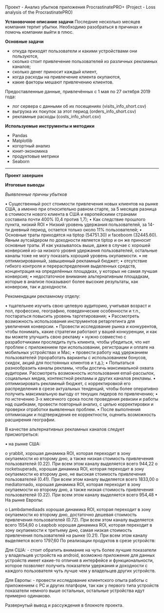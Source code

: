 Проект - Анализ убытков приложения ProcrastinatePRO+ (Project - Loss analysis of the ProcrastinatePRO)

**Установочное описание задачи**
Последние несколько месяцев компания терпит убытки. Необходимо разобраться в причинах и помочь компании выйти в плюс.


**Основные задачи**

   - откуда приходят пользователи и какими устройствами они пользуются,
   - сколько стоит привлечение пользователей из различных рекламных каналов;
   - сколько денег приносит каждый клиент,
   - когда расходы на привлечение клиента окупаются,
   - какие факторы мешают привлечению клиентов.


Предоставленные данные, привлечённых с 1 мая по 27 октября 2019 года:

   - лог сервера с данными об их посещениях (visits_info_short.csv)
   - выгрузка их покупок за этот период (orders_info_short.csv)
   - рекламные расходы (costs_info_short.csv)


**Используемые инструменты и методики**

   - Pandas
   - Matplotlib
   - когортный анализ
   - юнит-экономика
   - продуктовые метрики
   - Seaborn

--------------------------------

**Проект завершен**


**Итоговые выводы**

*Выявленные причны убытков*

• Существенный рост стоимости привлечения новых клиентов на рынке США, а именно при относительно равном старте, за 5 месяцев разница в стоимости нового клиента в США и европейскими странами составила почти 400% (0,4 против 1,7); • Как следствие прошлого пункта, низкий ROI • Низкий уровень удержания пользователей, за 14-ти дневный период, остается только около 11% пользователей; • Основные траты приходятся на tiptop (54751.30) и faceboom (32445.60). Явным аутсайдером по доходности является tiptop и он же приносит основные траты. И как указывалось выше, даже в случае с хорошей конверсией из-за низкого уровня удержания пользователей, остальные каналы тоже не могу показать хороший уровень окупаемости. • не оптимизированный, завышенный рекламный бюджет; • отсутствие гибкого контроля и перераспределения выделенных средств, концентрация на определённых площадках, у которых не самая лучшая конверсия; • недостаточное внимание альтернативным площадкам, которые в анализе показывают более высокие результаты, как конверсии, так и доходности.


Рекомендации рекламному отделу:

• тщательнее изучить свою целевую аудиторию, учитывая возраст и пол, профессию, географию, поведенческие особенности и т.п., постараться повысить уровень таргетирования; • Рассмотреть возможность использования инструментов ретаргетинга для увеличения конверсии. • Провести исследование рынка и конкурентов, чтобы понимать, какие стратегии работают у вашей конкуренции, и как вы можете улучшить свою рекламу • нужно совместно с разработчиками проследить путь клиента, чтобы убедиться, что нет проблем с приложением при использовании, регистрации и оплате на мобильных устройствах и Mac; • провести работу над удержанием пользователей (проработать варианты с использованием бонусов, скидок, акций для постоянных клиентов и т.д.); • Попытаться разнообразить каналы рекламы, чтобы достичь максимальной охвата аудитории. Рассмотреть возможность использования email-рассылок, социальных медиа, контекстной рекламы и других каналов рекламы. • оптимизировать рекламный бюджет, с корректировкой его распределения в срезе актуальных тенденций, чтобы более оперативно получить максимальную выгоду от текущих лидеров по привлечению; • по истечению 3-х месячного срока после проведения ревизии и работы над ошибками, провести повторный анализ, с целью корректировки и проверки отработки выявленных проблем. • После выполнения оптимизации и подтверждения ее корректности, оценить возможность расширения географии.

В качестве альтернативных рекламных каналов следует присмотреться:

• на рынке США:

o    yrabbit, хорошая динамика ROI, которая переходит в зону окупаемости ко второму дню, а также низкая стоимость привлечения пользователей (0.22). При всем этом каналу выделяется всего 944,22
o    rocketsuperads, хорошая динамика ROI, которая переходит в зону окупаемости ко второму дню, не высокая стоимость привлечения пользователей (0.41). При всем этом каналу выделяется всего 1833,00
o    mediatornado, хорошая динамика ROI, которая переходит в зону окупаемости ко второму дню, а также низкая стоимость привлечения пользователей (0.22). При всем этом каналу выделяется всего 954,48
• На рынке Европы:

o    Lambdamediaads хорошая динамика ROI, которая переходит в зону окупаемости ко второму дню, достаточно дешевая стоимость привлечения пользователей (0.72). При всем этом каналу выделяется всего 1554,60
o    Leapbob хорошая динамика ROI, которая переходит в зону окупаемости к третьему дню, самая низкая стоимость привлечения пользователей на рынке (0.21). При всем этом каналу выделяется всего 1797,60
По реализации продуктов в срезе устройств:

Для США:
    - стоит обратить внимание на чуть более лучшие показатели у владельцев устройств на android, возможно приложение для данных устройств имеет какие-то отличия в интерфейсе и функциональности, которое позволяет получить показатели удержания и доходности с каждого пользователя чуть лучше чем у владельцев других устройств.

Для Европы:
    - провести исследование клиентского опыта работы с приложением с PC и других платформ, так как у первого типа устройств показатели немного выше остальных, остальные устройства идут примерно одинаково. 


Развернутый вывод и рассуждения в блокноте проекта.
